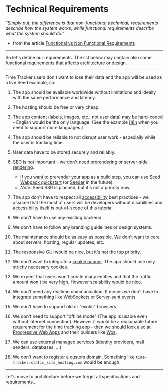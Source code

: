 # Technical Requirements

_"Simply put, the difference is that non-functional (technical) requirements describe how the system works, while functional requirements describe what the system should do."_ 
   - from the article [Functional vs Non Functional Requirements](https://reqtest.com/requirements-blog/functional-vs-non-functional-requirements/)

---

So let's define our requirements. The list below may contain also some functional requirements that affects architecture or design. 

---

Time Tracker users don't want to lose their data and the app will be used as a live Seed example, so:

1. The app should be available worldwide without limitations and ideally with the same performance and latency.

1. The hosting should be free or very cheap.

1. The app content (labels, images, etc.; not user data) may be hard-coded - English would be the only language. (See the example [i18n](https://github.com/seed-rs/seed/tree/6238190b5441b283df4fdb49078cccf420b512a4/examples/i18n) when you need to support more languages.)

1. The app should be reliable to not disrupt user work - especially while the user is tracking time.

1. User data have to be stored securely and reliably.

1. SEO is not important - we don't need [prerendering](https://www.netlify.com/blog/2016/11/22/prerendering-explained/) or [server-side rendering](https://blog.jakoblind.no/getting-started-react-ssr/).
   - If you want to prerender your app as a build step, you can use Seed [Webpack quickstart](https://github.com/seed-rs/seed-quickstart-webpack) (or [Seeder](https://github.com/MartinKavik/seeder) in the future).
   - _Note:_ Seed SSR is planned, but it's not a priority now.

1. The app don't have to respect all [accessibility](https://developer.mozilla.org/en-US/docs/Learn/Accessibility/What_is_accessibility) best practices - we assume that the most of users will be developers without disabilities and accessibility itself is out-of-scope of this tutorial.

1. We don't have to use any existing backend.

1. We don't have to follow any branding guidelines or design systems.

1. The maintenance should be as easy as possible. We don't want to care about servers, hosting, regular updates, etc.

1. The responsive GUI would be nice, but it's not the top priority.

1. We don't want to integrate a [cookie banner](https://secureprivacy.ai/why-you-need-a-cookie-banner-on-your-website/). The app should use only strictly necessary [cookies](https://developer.mozilla.org/en-US/docs/Web/HTTP/Cookies).

1. We expect that users won't create many entities and that the traffic amount won't be very high. However scalability would be nice.

1. We don't need any realtime communication. It means we don't have to integrate something like [WebSockets](https://developer.mozilla.org/en-US/docs/Web/API/WebSockets_API) or [Server-sent events](https://developer.mozilla.org/en-US/docs/Web/API/Server-sent_events).

1. We don't have to support old or "exotic" browsers.

1. We don't need to support "offline mode" (The app is usable even without internet connection). However it would be a reasonable future requirement for the time tracking app - then we should look also at [Progressive Web Apps](https://web.dev/progressive-web-apps/) and their builders like [Woz](https://github.com/alexkehayias/woz).

1. We can use external managed services (identity providers, mail senders, databases, ...)

1. We don't want to register a custom domain. Something like `time-tracker.static_site_hosting.com` would be enough.

---

Let's move to architecture before we forget all specifications and requirements...











